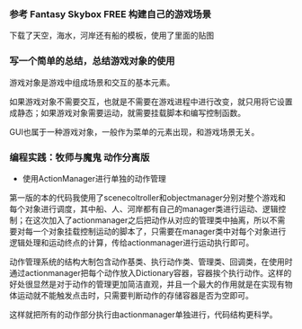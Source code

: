### 参考 Fantasy Skybox FREE 构建自己的游戏场景

下载了天空，海水，河岸还有船的模板，使用了里面的贴图

### 写一个简单的总结，总结游戏对象的使用

游戏对象是游戏中组成场景和交互的基本元素。

如果游戏对象不需要交互，也就是不需要在游戏进程中进行改变，就只用将它设置成静态；如果游戏对象需要运动，就需要挂载脚本和编写控制函数。

GUI也属于一种游戏对象，一般作为菜单的元素出现，和游戏场景无关。

### 编程实践：牧师与魔鬼 动作分离版

* 使用ActionManager进行单独的动作管理

第一版的本的代码我使用了scenecoltroller和objectmanager分别对整个游戏和每个对象进行调度，其中船、人、河岸都有自己的manager类进行运动、逻辑控制；在这次加入了actionmanager之后把动作从对应的管理类中抽离，所以不需要对每一个对象挂载控制运动的脚本了，只需要在manager类中对每个对象进行逻辑处理和运动终点的计算，传给actionmanager进行运动执行即可。

动作管理系统的结构大制包含动作基类、执行动作类、管理类、回调类，在使用时通过actionmanager把每个动作放入Dictionary容器，容器挨个执行动作。这样的好处很显然是对于动作的管理更加简洁直观，并且一个最大的作用就是在实现有物体运动就不能触发点击时，只需要判断动作的存储容器是否为空即可。

这样就把所有的动作部分执行由actionmanager单独进行，代码结构更科学。
